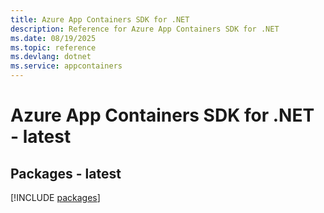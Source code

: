 ```yaml
---
title: Azure App Containers SDK for .NET
description: Reference for Azure App Containers SDK for .NET
ms.date: 08/19/2025
ms.topic: reference
ms.devlang: dotnet
ms.service: appcontainers
---
```

# Azure App Containers SDK for .NET - latest
## Packages - latest
[!INCLUDE [packages](app-containers-index.md)]